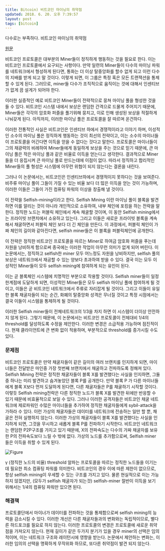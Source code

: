 ```yaml
---
title: Bitcoin) 비트코인 마이닝의 취약점
updated: 2018. 6. 20. 오후 7:39:57
layout: post
tags: [bitcoin]
---
```


다수로는 부족하다. 비트코인 마이닝의 취약점

[원문](https://arxiv.org/pdf/1311.0243.pdf)

비트코인 프로토콜은 대부분의 Miner들이 정직하게 행동하는 것을 필요로 한다. 이는 비트코인 프로토콜에서 요구되는 사항이다. 만약 일련의 Miner들이 다수의 마이닝 파워를 네트워크에서 형성하게 된다면, 통화는 더 이상 탈중앙화를 할수 없게 되고 이런 다수의 지배를 받게 되고 말 것이다. 이렇게 되면, 이 그룹은 특정 혹은 모든 트랜잭션을 통제할 수 있게 된다. 그러므로, miner들 다수가 조직적으로 움직이는 것에 대해서 인센티브가 없게 끔 설게가 되어야 한다.

이러한 실증적인 예로 비트코인 Miner들이 전략적으로 뭉쳐 마이닝 풀을 형성한 것을 들 수 있다. 비트코인 시스템 내에서 보상은 랜덤한 간격으로 드물게 주어지기 때문에, Miner들은 각각의 암호화 퍼즐을 풀기위해 뭉치고, 이로 인해 생성된 보상을 적절하게 나눠갖게 된다. 아직까지, 이러한 마이닝 풀은 프로토콜을 잘 따르며 온건하다.

이러한 전통적인 사실은 비트코인은 인센티브 하에서 경쟁적이라고 이야기 하며, 이성적인 소수의 마이닝 풀은 정직하게 행동하는 것이 최선의 전략이고, 이는 소수의 마이너들이 프로토콜을 어긴다면 이득을 얻을 수 없다는 것다고 말한다. 프로토콜은 마이너들이 그의 채광력의 비례하여 Miner들에게 동일하게 보상을 주는 것으로 믿기 때문에, 큰 마이닝 풀은 작은 마이닝 풀과 같은 비율로 이득을 얻는다고 생각한다. 결과적으로 Miner들을 더 응집시켜 큰 마이닝 풀로 만드는데에 이점이 없다. 따라서 정직하고 합리적인 Miner들의 풀 형성은 시스템에 아무런 위협이 되지 않는다는 결론을 내린다.

그러나 이 논문에서는, 비트코인은 인센티브하에서 경쟁적이지 못하다는 것을 보여준다. 비주류 마이닝 풀이 그들이 가질 수 있는 비율 보다 더 많은 이득을 얻는 것이 가능하며, 이러한 이들은 그들이 가진 컴퓨팅 파워의 이상을 창출해 낼 것이다.

이 전략을 Selfish-mining이라고 한다. Selfish Mining 이란 마이닝 풀이 블록을 발견하면 이를 알리는 것이 아니라 개인적으로 소유하여, 내부 체인에 포킹을 하는 전략을 말한다. 정직한 노드는 퍼블릭 체인에서 계속 채굴할 것이며, 이 동안 Selfish mining에서는 프라이빗 브랜치에서 소유하고 있는다. 그리고 이들은 새로운 프라이빗 블록을 계속해서 채굴하면서 퍼블릭 체인 보다 더 긴 체인을 만든다. 이 과정에서, 퍼블릭 체인이 가짜 체인의 길이와 같아진다면, selfish miner들은 이 블록을 퍼블릭체인에 공개한다.

이 전략은 정직한 비트코인 프로토콜을 따르는 Miner로 하여금 암호화 퍼즐을 푸는데 자원을 낭비하게 함으로써 종국에는 이러한 작업이 아무런 의미가 없게 되어 버린다. 이 논문에서는, 정직하고 selfish한 miner 모두 어느정도 자원을 낭비하지만, selfish 풀의 보상은 네트워크에서 재공할 수 있는 양보다 초과하여 받을 수 있다. 결국 이는 모두 이성적인 Miner들이 모두 selfish mining에 참여하게 되는 유인이 된다.

이는 곧 블록체인 시스템에 치명적인 부분으로 작용할 것이다. Selfish miner들이 일정 한계점에 도달하게 되면, 이성적인 Miner들은 모두 selfish 마이닝 풀에 참여하게 될 것이고, 이들은 곧 비트코인 네트워크에서 주류로 자리잡게 될 것이다. 그리고 이들이 유일한 블록 채굴자들이 되는 순간, 화폐의 탈중앙화 성격은 무너질 것이고 특정 시점에서는 결국 이들이 시스템을 통제하게 될 것이다.

이러한 Selfish miner들이 전체네트워크의 1/3을 차지 하면 이 시스템이 더이상 안전하지 않게 된다. 그렇기 때문에, 이 논문에서는 비트코인 프로토콜이 전체대비 1/4의 threshold를 달성하도록 수정을 제안한다. 이러한 변경은 소급적용 가능하며 점진적이다. 현재 클라이언트에 큰 변화 없이 적용하며, 부분적으로 threshold를 증가시킬 수도 있다.

### 문제점

비트코인 프로토콜은 만약 채굴자들이 같은 길이의 여러 브랜치를 인지하게 되면, 마이너들은 전달받은 마인중 가장 첫번째 브랜치에서 채굴하고 전파하도록 정해져 있다. Selfish Mining 전략은 정직한 채굴자들이 블록 X를 발견했다는 사실을 인지하면, 그둘 중 하나는 미리 발견하고 숨겨놓았던 블록 P를 공개한다. 만약 블록 P 가 다른 마이너들에게 블록 X보다 먼저 도달하게 된다면, 다른 채굴자들은 P를 채굴하기 시작할 것이다. 이렇듯 Selfish mining전략은 다른 정직한 노드가 블록 X를 발견한 뒤에만 반응할 수 있기 때문에 비효율적으로 보일 수 있다. 그러나 이러한 공격자들은 비트코인 채굴 네트워크에 제로파워인 수많은 마이너들을 추가하여 정직한 채굴자들에게 sybil-attack을 가하라 수 있다. 이런 가상의 채굴자들은 데이터를 네트워크에 전송하는 일만 할 뿐, 채굴은 전혀 실행하지 않는다. 이러한 가상의 채굴자들이 블록 X를 발견했다는 사실을 인지하게 되면, 그것을 무시하고 새롭게 블록 P를 전파하기 시작한다. 비트코인 네트워크는 랜덤한 P2P구조를 가지고 있기 때문에, X의 전파속도는 다수의 가짜 채굴자를 보유한 P의 전파속도보다 느릴 수 밖에 없다. 가상의 노드를 추가함으로써, Selfish miner 들은 이득을 취할 수 있게 된다.

![Figure](/images/2018/06/selfish-mining-threshold.png)

γ (정직한 노드의 비율) threshold 알파는 프로토콜을 따르는 정직한 노드들을 이기는데 필요한 최소 컴퓨팅 파워를 의미한다. 비트코인의 경우 이에 따른 제한이 없으므로, 항상 selfish mining이 우세할 수 있는 구조를 가지고 있다. 물론 현실적으로 이는 가능하지 않겠지만, (모두가 selfish 채굴자가 되는것) selfish-miner 절반이 이득을 보기 위해서는 1/4의 컴퓨팅 파워만 있으면 된다.

### 해결책

프로토콜단에서 마이너가 데이터를 전파하는 것을 통제함으로써 selfish mining의 능력을 감소시킬 수 있다. 이러한 개선은 다른 채굴자들과의 변화와는 독립적이므로, 별다른 하드포크를 필요로 하지 않는다. 이러한 프로토콜의 변경은 프로토콜에 새로운 취약점을 가져오지 않는다. 현재 길이가 같은 두가지 분기가 있을 경우 miner의 선택은 임의적이며, 이는 네트워크 구조와 레이턴시에 영향을 받는다. 논문에서 제안하는 변화는, 이러한 임의의 선택을 명확하게 무작위화 하므로, 또다른 취약점이 발견 되지 않는다.
